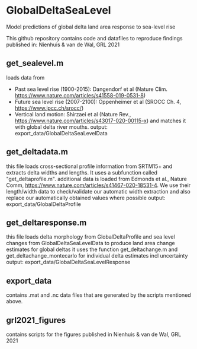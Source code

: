 # GlobalDeltaSeaLevel
Model predictions of global delta land area response to sea-level rise

This github repository contains code and datafiles to reproduce findings published in:
Nienhuis & van de Wal, GRL 2021

## get_sealevel.m
loads data from 
- Past sea level rise (1900-2015): Dangendorf et al (Nature Clim. https://www.nature.com/articles/s41558-019-0531-8)
- Future sea level rise (2007-2100): Oppenheimer et al (SROCC Ch. 4, https://www.ipcc.ch/srocc/)
- Vertical land motion: Shirzaei et al (Nature Rev., https://www.nature.com/articles/s43017-020-00115-x)
and matches it with global delta river mouths. 
output: export_data/GlobalDeltaSeaLevelData

## get_deltadata.m
this file loads cross-sectional profile information from SRTM15+ and extracts delta widths and lengths. It uses a subfunction called "get_deltaprofile.m".
additional data is loaded from Edmonds et al., Nature Comm, https://www.nature.com/articles/s41467-020-18531-4. We use their length/width data to check/validate our automatic width extraction and also replace our automatically obtained values where possible
output: export_data/GlobalDeltaProfile

## get_deltaresponse.m
this file loads delta morphology from GlobalDeltaProfile and sea level changes from GlobalDeltaSeaLevelData to produce land area change estimates for global deltas
it uses the function get_deltachange.m and get_deltachange_montecarlo for individual delta estimates incl uncertainty
output: export_data/GlobalDeltaSeaLevelResponse

## export_data
contains .mat and .nc data files that are generated by the scripts mentioned above.

## grl2021_figures
contains scripts for the figures published in Nienhuis & van de Wal, GRL 2021
